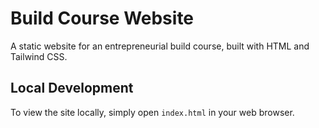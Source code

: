 # Build Course Website

A static website for an entrepreneurial build course, built with HTML and Tailwind CSS.

## Local Development

To view the site locally, simply open `index.html` in your web browser.
